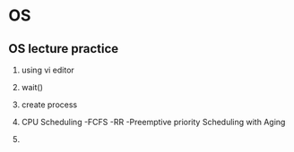 # OS #

## OS lecture practice ##

1. using vi editor

2. wait()

3. create process

4. CPU Scheduling
    -FCFS
    -RR
    -Preemptive priority Scheduling with Aging

5. 
